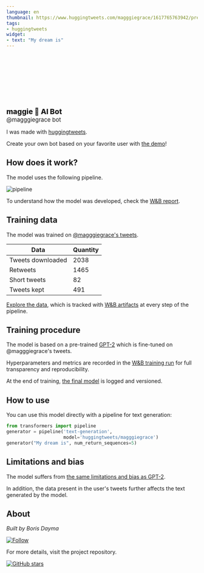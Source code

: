 ```yaml
---
language: en
thumbnail: https://www.huggingtweets.com/magggiegrace/1617765763942/predictions.png
tags:
- huggingtweets
widget:
- text: "My dream is"
---
```


<div>
<div style="width: 132px; height:132px; border-radius: 50%; background-size: cover; background-image: url('https://pbs.twimg.com/profile_images/1344838996451618823/2N_HeJ_S_400x400.jpg')">
</div>
<div style="margin-top: 8px; font-size: 19px; font-weight: 800">maggie 🤖 AI Bot </div>
<div style="font-size: 15px">@magggiegrace bot</div>
</div>

I was made with [huggingtweets](https://github.com/borisdayma/huggingtweets).

Create your own bot based on your favorite user with [the demo](https://colab.research.google.com/github/borisdayma/huggingtweets/blob/master/huggingtweets-demo.ipynb)!

## How does it work?

The model uses the following pipeline.

![pipeline](https://github.com/borisdayma/huggingtweets/blob/master/img/pipeline.png?raw=true)

To understand how the model was developed, check the [W&B report](https://wandb.ai/wandb/huggingtweets/reports/HuggingTweets-Train-a-Model-to-Generate-Tweets--VmlldzoxMTY5MjI).

## Training data

The model was trained on [@magggiegrace's tweets](https://twitter.com/magggiegrace).

| Data | Quantity |
| --- | --- |
| Tweets downloaded | 2038 |
| Retweets | 1465 |
| Short tweets | 82 |
| Tweets kept | 491 |

[Explore the data](https://wandb.ai/wandb/huggingtweets/runs/3pm1ed53/artifacts), which is tracked with [W&B artifacts](https://docs.wandb.com/artifacts) at every step of the pipeline.

## Training procedure

The model is based on a pre-trained [GPT-2](https://huggingface.co/gpt2) which is fine-tuned on @magggiegrace's tweets.

Hyperparameters and metrics are recorded in the [W&B training run](https://wandb.ai/wandb/huggingtweets/runs/en61v94q) for full transparency and reproducibility.

At the end of training, [the final model](https://wandb.ai/wandb/huggingtweets/runs/en61v94q/artifacts) is logged and versioned.

## How to use

You can use this model directly with a pipeline for text generation:

```python
from transformers import pipeline
generator = pipeline('text-generation',
                     model='huggingtweets/magggiegrace')
generator("My dream is", num_return_sequences=5)
```

## Limitations and bias

The model suffers from [the same limitations and bias as GPT-2](https://huggingface.co/gpt2#limitations-and-bias).

In addition, the data present in the user's tweets further affects the text generated by the model.

## About

*Built by Boris Dayma*

[![Follow](https://img.shields.io/twitter/follow/borisdayma?style=social)](https://twitter.com/intent/follow?screen_name=borisdayma)

For more details, visit the project repository.

[![GitHub stars](https://img.shields.io/github/stars/borisdayma/huggingtweets?style=social)](https://github.com/borisdayma/huggingtweets)

